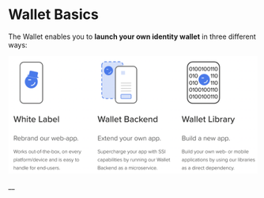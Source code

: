 # Wallet Basics

The Wallet enables you to **launch your own identity wallet** in three different ways:

![Note: The easiest and fastest way to launch a wallet is to take our web-app and rebrand it. Also, this web-based approach has a number of advantages. For example, it works on every platform/device, users do not require multiple devices and must not scan QR Codes. More importantly a web-based flow is very user friendly and leverages learned behaviour from federated identity providers (“login with Google”).](<../../../.gitbook/assets/Screenshot 2022-03-17 at 11.54.22.png>)

__

